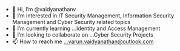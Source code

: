 - 👋 Hi, I’m @vaidyanathanv
- 👀 I’m interested in IT Security Management, Information Security Management and Cyber Security related topics
- 🌱 I’m currently learning ...Identity and Access Management
- 💞️ I’m looking to collaborate on ...Cyber Security Projects
- 📫 How to reach me ...varun.vaidyanathan@outlook.com

<!---
vaidyanathanv/vaidyanathanv is a ✨ special ✨ repository because its `README.md` (this file) appears on your GitHub profile.
You can click the Preview link to take a look at your changes.
--->
